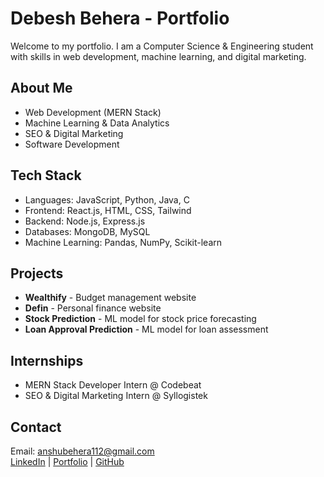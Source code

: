 # Debesh Behera - Portfolio

Welcome to my portfolio. I am a Computer Science & Engineering student with skills in web development, machine learning, and digital marketing.

## About Me
- Web Development (MERN Stack)
- Machine Learning & Data Analytics
- SEO & Digital Marketing
- Software Development

## Tech Stack
- Languages: JavaScript, Python, Java, C
- Frontend: React.js, HTML, CSS, Tailwind
- Backend: Node.js, Express.js
- Databases: MongoDB, MySQL
- Machine Learning: Pandas, NumPy, Scikit-learn

## Projects
- **Wealthify** - Budget management website
- **Defin** - Personal finance website
- **Stock Prediction** - ML model for stock price forecasting
- **Loan Approval Prediction** - ML model for loan assessment

## Internships
- MERN Stack Developer Intern @ Codebeat
- SEO & Digital Marketing Intern @ Syllogistek

## Contact
Email: anshubehera112@gmail.com  
[LinkedIn](https://www.linkedin.com/in/debesh-behera-b32127242) | [Portfolio](https://debeshbehera.netlify.app/) | [GitHub](https://github.com/debeshh)
